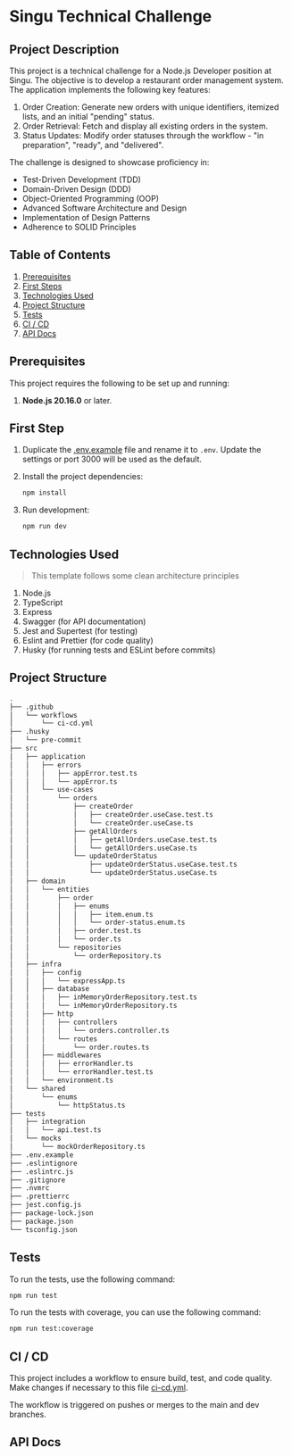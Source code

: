 # Singu Technical Challenge

## Project Description

This project is a technical challenge for a Node.js Developer position at Singu. The objective is to develop a restaurant order management system. The application implements the following key features:

1. Order Creation: Generate new orders with unique identifiers, itemized lists, and an initial "pending" status.
2. Order Retrieval: Fetch and display all existing orders in the system.
3. Status Updates: Modify order statuses through the workflow - "in preparation", "ready", and "delivered".

The challenge is designed to showcase proficiency in:

- Test-Driven Development (TDD)
- Domain-Driven Design (DDD)
- Object-Oriented Programming (OOP)
- Advanced Software Architecture and Design
- Implementation of Design Patterns
- Adherence to SOLID Principles

## Table of Contents

1. [Prerequisites](#prerequisites)
2. [First Steps](#first-step)
3. [Technologies Used](#technologies-used)
4. [Project Structure](#project-structure)
5. [Tests](#tests)
6. [CI / CD](#ci--cd)
7. [API Docs](#api-docs)

## Prerequisites

This project requires the following to be set up and running:

1. **Node.js 20.16.0** or later.

## First Step

1. Duplicate the [.env.example](./.env.example) file and rename it to `.env`. Update the settings or port 3000 will be used as the default.

2. Install the project dependencies:

   ```bash
   npm install
   ```

3. Run development:
   ```bash
   npm run dev
   ```

## Technologies Used

> This template follows some clean architecture principles

1. Node.js
2. TypeScript
3. Express
4. Swagger (for API documentation)
5. Jest and Supertest (for testing)
6. Eslint and Prettier (for code quality)
7. Husky (for running tests and ESLint before commits)

## Project Structure

```bash
.
├── .github
│   └── workflows
│       └── ci-cd.yml
├── .husky
│   └── pre-commit
├── src
│   ├── application
│   │   ├── errors
│   │   │   ├── appError.test.ts
│   │   │   └── appError.ts
│   │   └── use-cases
│   │       └── orders
│   │           ├── createOrder
│   │           │   ├── createOrder.useCase.test.ts
│   │           │   └── createOrder.useCase.ts
│   │           ├── getAllOrders
│   │           │   ├── getAllOrders.useCase.test.ts
│   │           │   └── getAllOrders.useCase.ts
│   │           └── updateOrderStatus
│   │               ├── updateOrderStatus.useCase.test.ts
│   │               └── updateOrderStatus.useCase.ts
│   ├── domain
│   │   └── entities
│   │       ├── order
│   │       │   ├── enums
│   │       │   │   ├── item.enum.ts
│   │       │   │   └── order-status.enum.ts
│   │       │   ├── order.test.ts
│   │       │   └── order.ts
│   │       └── repositories
│   │           └── orderRepository.ts
│   ├── infra
│   │   ├── config
│   │   │   └── expressApp.ts
│   │   ├── database
│   │   │   ├── inMemoryOrderRepository.test.ts
│   │   │   └── inMemoryOrderRepository.ts
│   │   ├── http
│   │   │   ├── controllers
│   │   │   │   └── orders.controller.ts
│   │   │   └── routes
│   │   │       └── order.routes.ts
│   │   ├── middlewares
│   │   │   ├── errorHandler.ts
│   │   │   └── errorHandler.test.ts
│   │   └── environment.ts
│   └── shared
│       └── enums
│           └── httpStatus.ts
├── tests
│   ├── integration
│   │   └── api.test.ts
│   └── mocks
│       └── mockOrderRepository.ts
├── .env.example
├── .eslintignore
├── .eslintrc.js
├── .gitignore
├── .nvmrc
├── .prettierrc
├── jest.config.js
├── package-lock.json
├── package.json
└── tsconfig.json
```

## Tests

To run the tests, use the following command:

```bash
npm run test
```

To run the tests with coverage, you can use the following command:

```bash
npm run test:coverage
```

## CI / CD

This project includes a workflow to ensure build, test, and code quality.
Make changes if necessary to this file [ci-cd.yml](./.github/workflows/ci-cd.yml).

The workflow is triggered on pushes or merges to the main and dev branches.

## API Docs
